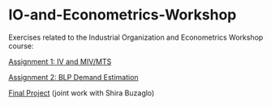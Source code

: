 # IO-and-Econometrics-Workshop
Exercises related to the Industrial Organization and Econometrics Workshop course:

[Assignment 1: IV and MIV/MTS](https://raw.githack.com/yotamnir/IO-and-Econometrics-Workshop/main/Assignment%201%20%E2%80%93%20IV%20Models/Assignment-1-%E2%80%93-IV-Models.html)

[Assignment 2: BLP Demand Estimation](https://raw.githack.com/yotamnir/IO-and-Econometrics-Workshop/main/Assignment%202%20%E2%80%93%20Demand/Assignment-2---Demand.html)

[Final Project](https://raw.githack.com/yotamnir/IO-and-Econometrics-Workshop/main/Final%20Project/Final-Project-Workflow.html) (joint work with Shira Buzaglo)
